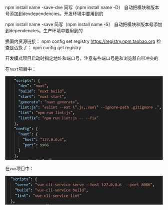 

npm install name -save-dve 简写（npm install name -D） 自动把模块和版本号添加到devdependencies。开发环境中要用到的	

npm install name -save 简写（npm install name -S） 自动把模块和版本号添加到dependencies。生产环境中要用到的



换国内资源链接：
npm config set registry https://registry.npm.taobao.org
检查是否换了：
npm config get registry



开发模式项目启动时指定地址和端口号，注意有些端口号是和浏览器自带冲突的

在`nuxt`项目中：

![image-20220227164536152](README/image-20220227164536152.png)

在`vue`项目中：

![image-20220227164551474](README/image-20220227164551474.png)